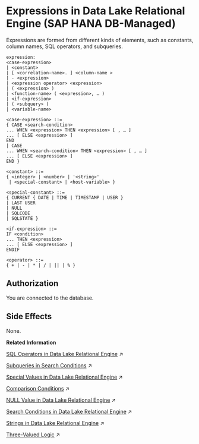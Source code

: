 <!-- loiodd96c0e0259f40d0a94adce7ab6dd73c -->

# Expressions in Data Lake Relational Engine \(SAP HANA DB-Managed\)

Expressions are formed from different kinds of elements, such as constants, column names, SQL operators, and subqueries.



```
expression:
<case-expression>
| <constant>
| [ <correlation-name>. ] <column-name >
| - <expression>
| <expression operator> <expression>
| ( <expression> )
| <function-name> ( <expression>, … )
| <if-expression>
| ( <subquery> )
| <variable-name>
```

```
<case-expression> ::=
{ CASE <search-condition>
... WHEN <expression> THEN <expression> [ , … ]
... [ ELSE <expression> ] 
END
| CASE
... WHEN <search-condition> THEN <expression> [ , … ]
... [ ELSE <expression> ] 
END }
```

```
<constant> ::=
{ <integer> | <number> | '<string>'
 | <special-constant> | <host-variable> }
```

```
<special-constant> ::=
{ CURRENT { DATE | TIME | TIMESTAMP | USER }
| LAST USER
| NULL
| SQLCODE
| SQLSTATE }
```

```
<if-expression> ::=
IF <condition>
... THEN <expression>
... [ ELSE <expression> ]
ENDIF
```

```
<operator> ::=
{ + | - | * | / | || | % }
```



<a name="loiodd96c0e0259f40d0a94adce7ab6dd73c__iq_refbb_47"/>

## Authorization

You are connected to the database.



<a name="loiodd96c0e0259f40d0a94adce7ab6dd73c__iq_refbb_48"/>

## Side Effects

None.

**Related Information**  


[SQL Operators in Data Lake Relational Engine](https://help.sap.com/viewer/19b3964099384f178ad08f2d348232a9/2023_1_QRC/en-US/a4f0a69e84f21015a193d1e9a02d4210.html "These topics describe the arithmetic, string, and bitwise operators available in data lake Relational Engine.") :arrow_upper_right:

[Subqueries in Search Conditions](https://help.sap.com/viewer/19b3964099384f178ad08f2d348232a9/2023_1_QRC/en-US/a4fb435084f2101592cffd5b502c42fb.html "A subquery is a SELECT statement enclosed in parentheses. Such a SELECT statement must contain one and only one select list item.") :arrow_upper_right:

[Special Values in Data Lake Relational Engine](https://help.sap.com/viewer/19b3964099384f178ad08f2d348232a9/2023_1_QRC/en-US/a506ddee84f210158450cf0eaa071698.html "Special values can be used in expressions, and as column defaults when creating tables.") :arrow_upper_right:

[Comparison Conditions](https://help.sap.com/viewer/19b3964099384f178ad08f2d348232a9/2023_1_QRC/en-US/a4fabf2584f21015a9d8c032cbfdc9a7.html "Comparison conditions in search conditions use a comparison operator.") :arrow_upper_right:

[NULL Value in Data Lake Relational Engine](https://help.sap.com/viewer/19b3964099384f178ad08f2d348232a9/2023_1_QRC/en-US/a5107a2e84f2101595bd9bacac97b5be.html "Use NULL to specify a value that is unknown, missing, or not applicable.") :arrow_upper_right:

[Search Conditions in Data Lake Relational Engine](https://help.sap.com/viewer/19b3964099384f178ad08f2d348232a9/2023_1_QRC/en-US/a4fa3d9e84f21015a4a6a9424156ed9e.html "Conditions are used to choose a subset of the rows from a table, or in a control statement such as an IF statement to determine control of flow.") :arrow_upper_right:

[Strings in Data Lake Relational Engine](https://help.sap.com/viewer/19b3964099384f178ad08f2d348232a9/2023_1_QRC/en-US/a4ed4ede84f21015a8499167b3f9d18a.html "Strings are either literal strings, or expressions with CHAR or VARCHAR data types.") :arrow_upper_right:

[Three-Valued Logic](https://help.sap.com/viewer/19b3964099384f178ad08f2d348232a9/2023_1_QRC/en-US/a501bc6584f21015a0cfba5d035e295b.html "The AND, OR, NOT, and IS logical operators of SQL work in three-valued logic.") :arrow_upper_right:

